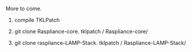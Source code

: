 More to come.

1. compile TKLPatch

2. git clone Raspliance-core. tklpatch / Raspliance-core/

3. git clone raspliance-LAMP-Stack. tklpatch / Raspliance-LAMP-Stack/
